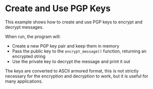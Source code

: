 # Create and Use PGP Keys

This example shows how to create and use PGP keys to encrypt and decrypt messages.

When run, the program will:
- Create a new PGP key pair and keep them in memory
- Pass the public key to the `encrypt_message()` function, returning an encrypted string
- Use the private key to decrypt the message and print it out

The keys are converted to ASCII armored format, this is not strictly necessary for the encryption and decryption to work, but it is useful for many applications.